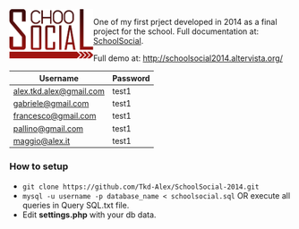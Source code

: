 <img align="left" alt="SchoolSocial-2014" src="./logogrande.png" width ='150'>

One of my first prject developed in 2014 as a final project for the school.
Full documentation at: [SchoolSocial](./SchoolSocial.pdf).<br/>


Full demo at: http://schoolsocial2014.altervista.org/

|Username|Password|
|-------------------------|-------|
| alex.tkd.alex@gmail.com | test1 |
| gabriele@gmail.com      | test1 |
| francesco@gmail.com     | test1 |
| pallino@gmail.com       | test1 | 
| maggio@alex.it          | test1 |

### How to setup

- `git clone https://github.com/Tkd-Alex/SchoolSocial-2014.git`
- `mysql -u username -p database_name < schoolsocial.sql` OR execute all queries in Query SQL.txt file.
- Edit **settings.php** with your db data.
